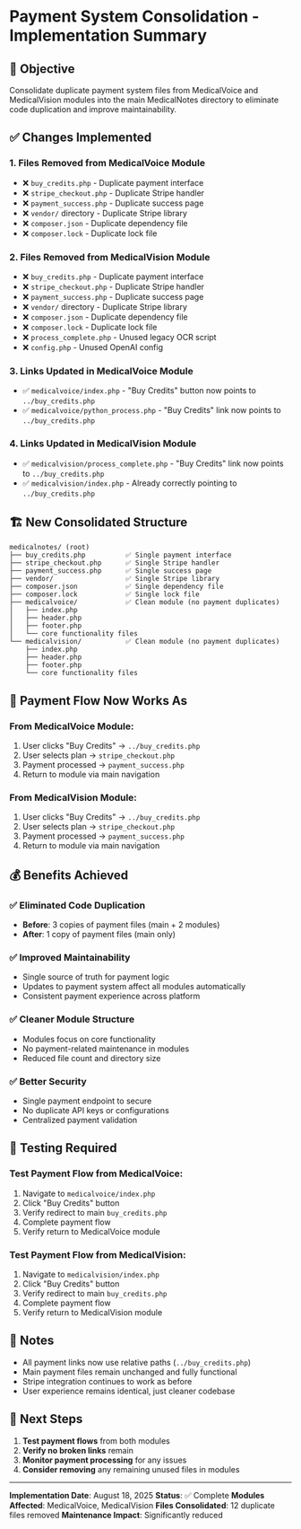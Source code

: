 # Payment System Consolidation - Implementation Summary

## 🎯 **Objective**
Consolidate duplicate payment system files from MedicalVoice and MedicalVision modules into the main MedicalNotes directory to eliminate code duplication and improve maintainability.

## ✅ **Changes Implemented**

### **1. Files Removed from MedicalVoice Module**
- ❌ `buy_credits.php` - Duplicate payment interface
- ❌ `stripe_checkout.php` - Duplicate Stripe handler
- ❌ `payment_success.php` - Duplicate success page
- ❌ `vendor/` directory - Duplicate Stripe library
- ❌ `composer.json` - Duplicate dependency file
- ❌ `composer.lock` - Duplicate lock file

### **2. Files Removed from MedicalVision Module**
- ❌ `buy_credits.php` - Duplicate payment interface
- ❌ `stripe_checkout.php` - Duplicate Stripe handler
- ❌ `payment_success.php` - Duplicate success page
- ❌ `vendor/` directory - Duplicate Stripe library
- ❌ `composer.json` - Duplicate dependency file
- ❌ `composer.lock` - Duplicate lock file
- ❌ `process_complete.php` - Unused legacy OCR script
- ❌ `config.php` - Unused OpenAI config

### **3. Links Updated in MedicalVoice Module**
- ✅ `medicalvoice/index.php` - "Buy Credits" button now points to `../buy_credits.php`
- ✅ `medicalvoice/python_process.php` - "Buy Credits" link now points to `../buy_credits.php`

### **4. Links Updated in MedicalVision Module**
- ✅ `medicalvision/process_complete.php` - "Buy Credits" link now points to `../buy_credits.php`
- ✅ `medicalvision/index.php` - Already correctly pointing to `../buy_credits.php`

## 🏗️ **New Consolidated Structure**

```
medicalnotes/ (root)
├── buy_credits.php          ✅ Single payment interface
├── stripe_checkout.php      ✅ Single Stripe handler
├── payment_success.php      ✅ Single success page
├── vendor/                  ✅ Single Stripe library
├── composer.json            ✅ Single dependency file
├── composer.lock            ✅ Single lock file
├── medicalvoice/            ✅ Clean module (no payment duplicates)
│   ├── index.php
│   ├── header.php
│   ├── footer.php
│   └── core functionality files
└── medicalvision/           ✅ Clean module (no payment duplicates)
    ├── index.php
    ├── header.php
    ├── footer.php
    └── core functionality files
```

## 🔗 **Payment Flow Now Works As**

### **From MedicalVoice Module:**
1. User clicks "Buy Credits" → `../buy_credits.php`
2. User selects plan → `stripe_checkout.php`
3. Payment processed → `payment_success.php`
4. Return to module via main navigation

### **From MedicalVision Module:**
1. User clicks "Buy Credits" → `../buy_credits.php`
2. User selects plan → `stripe_checkout.php`
3. Payment processed → `payment_success.php`
4. Return to module via main navigation

## 💰 **Benefits Achieved**

### **✅ Eliminated Code Duplication**
- **Before**: 3 copies of payment files (main + 2 modules)
- **After**: 1 copy of payment files (main only)

### **✅ Improved Maintainability**
- Single source of truth for payment logic
- Updates to payment system affect all modules automatically
- Consistent payment experience across platform

### **✅ Cleaner Module Structure**
- Modules focus on core functionality
- No payment-related maintenance in modules
- Reduced file count and directory size

### **✅ Better Security**
- Single payment endpoint to secure
- No duplicate API keys or configurations
- Centralized payment validation

## 🧪 **Testing Required**

### **Test Payment Flow from MedicalVoice:**
1. Navigate to `medicalvoice/index.php`
2. Click "Buy Credits" button
3. Verify redirect to main `buy_credits.php`
4. Complete payment flow
5. Verify return to MedicalVoice module

### **Test Payment Flow from MedicalVision:**
1. Navigate to `medicalvision/index.php`
2. Click "Buy Credits" button
3. Verify redirect to main `buy_credits.php`
4. Complete payment flow
5. Verify return to MedicalVision module

## 📝 **Notes**

- All payment links now use relative paths (`../buy_credits.php`)
- Main payment files remain unchanged and fully functional
- Stripe integration continues to work as before
- User experience remains identical, just cleaner codebase

## 🚀 **Next Steps**

1. **Test payment flows** from both modules
2. **Verify no broken links** remain
3. **Monitor payment processing** for any issues
4. **Consider removing** any remaining unused files in modules

---
**Implementation Date**: August 18, 2025
**Status**: ✅ Complete
**Modules Affected**: MedicalVoice, MedicalVision
**Files Consolidated**: 12 duplicate files removed
**Maintenance Impact**: Significantly reduced
